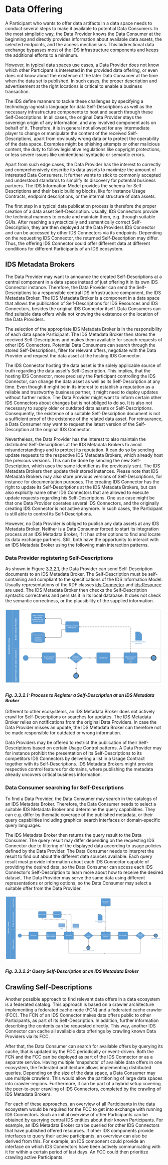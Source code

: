# Data Offering
A Participant who wants to offer data artifacts in a data space needs to conduct several steps to make it available to potential Data Consumers. In the most simplistic way, the Data Provider knows the Data Consumer at the beginning and directly provides information about available data assets, the selected endpoints, and the access mechanisms. This bidirectional data exchange bypasses most of the IDS infrastructure components and keeps the additional efforts to a minimum.

However, in typical data spaces use cases, a Data Provider does not know which other Participant is interested in the provided data offering, or even does not know about the existence of the later Data Consumer at the time when the data set is published. In such cases, the proper description and advertisement at the right locations is critical to enable a business transaction.

The IDS define manners to tackle these challenges by specifying a technology-agnostic language for data Self-Descriptions as well as the necessary infrastructure components to host and search through these Self-Descriptions. In all cases, the original Data Provider stays the sovereign origin of any information, and any involved component acts on behalf of it. Therefore, it is in general not allowed for any intermediate player to change or manipulate the content of the received Self-Descriptions, apart from obviously wrong data or to protect the operability of the data space. Examples might be phishing attempts or other malicious content, the duty to follow legislative regulations like copyright protections, or less severe issues like unintentional syntactic or semantic errors.

Apart from such edge cases, the Data Provider has the interest to correctly and comprehensively describe its data assets to maximize the amount of interested Data Consumers. It further wants to stick to commonly accepted and understood standards to simplify its discovery for potential business partners. The IDS Information Model provides the schema for Self-Descriptions and their basic building blocks, like for instance Usage Contracts, endpoint descriptions, or the internal structure of data assets.

The first step in a typical data publication process is therefore the proper creation of a data asset Self-Description. Usually, IDS Connectors provide the technical manners to create and maintain them, e.g. through suitable GUIs. After reaching a syntactically and semantically correct Self-Description, they are then deployed at the Data Providers IDS Connector and can be accessed by other IDS Connectors via its endpoints. Depending on the requesting IDS Connector, the returned Self-Description may differ. Thus, the offering IDS Connector could offer different data at different conditions for different Participants of an IDS ecosystem.

## IDS Metadata Brokers

The Data Provider may want to announce the created Self-Descriptions at a central component in a data space instead of just offering it in its own IDS Connector instance. Therefore, the Data Provider can send the Self-Descriptions to a responsible central IDS infrastructure component, the IDS Metadata Broker. The IDS Metadata Broker is a component in a data space that allows the publication of Self-Descriptions for IDS Resources and IDS Connectors, besides the original IDS Connector itself. Data Consumers can find suitable data offers while not knowing the existence or the location of the Data Providers.

The selection of the appropriate IDS Metadata Broker is in the responsibility of each data space Participant. The IDS Metadata Broker then stores the received Self-Descriptions and makes them available for search requests of other IDS Connectors. Potential Data Consumers can search through the stored Self-Descriptions, filter for relevant offers, negotiate with the Data Provider and request the data asset at the hosting IDS Connector.

The IDS Connector hosting the data asset is the solely applicable source of truth regarding the data asset's Self-Description. This implies, that the hosting IDS Connector, more precisely the Participant controlling the IDS Connector, can change the data asset as well as its Self-Description at any time. Even though it might be in its interest to establish a reputation as a reliable and trustworthy business partner, it might need to deploy updates without further notice. The Data Provider might want to inform certain other IDS Connectors about changes but is not obliged to do so. It is also not necessary to supply older or outdated data assets or Self-Descriptions. Consequently, the existence of a suitable Self-Description document is not a sufficient proof of the existence of the related data asset. For reinsurance, a Data Consumer may want to request the latest version of the Self-Description at the original IDS Connector.

Nevertheless, the Data Provider has the interest to also maintain the distributed Self-Descriptions at the IDS Metadata Brokers to avoid misunderstandings and to protect its reputation. It can do so by sending update requests to the respective IDS Metadata Brokers, which already host the previous versions. This can be done by sending the new Self-Description, which uses the same identifier as the previously sent. The IDS Metadata Brokers then update their stored instances. Please note that IDS Metadata Brokers may also store previous versions of Self-Descriptions, for instance for documentation purposes. The creating IDS Connector has the right to update its Self-Descriptions at the IDS Metadata Brokers, but can also explicitly name other IDS Connectors that are allowed to execute update requests regarding his Self-Descriptions. One use case might be that one Data Provider operates several IDS Connectors, and the originally creating IDS Connector is not active anymore. In such cases, the Participant is still able to control its Self-Descriptions.

However, no Data Provider is obliged to publish any data assets at any IDS Metadata Broker. Neither is a Data Consumer forced to start its integration process at an IDS Metadata Broker, if it has other options to find and locate its data exchange partners. Still, both have the opportunity to interact with an IDS Metadata Broker using the following main interaction patterns.

### Data Provider registering Self-Descriptions

As shown in Figure [3.3.2.1](#PublishSelf-Description), the Data Provider can send Self-Description documents to an IDS Metadata Broker. The Self-Description must be self-containing and compliant to the specifications of the IDS Information Model. Usually representations of the RDF classes [ids:Connector](https://w3id.org/idsa/core/Connector) and [ids:Resource](https://w3id.org/idsa/core/Resource) are used. The IDS Metadata Broker then checks the Self-Description syntactic correctness and persists it in its local database. It does not check the semantic correctness, or the plausibility of the supplied information.

![PublishSelf-Description](../../media/image25_register-at-broker.png)
#### _Fig. 3.3.2.1: Process to Register a Self-Description at an IDS Metadata Broker_

Different to other ecosystems, an IDS Metadata Broker does not actively crawl for Self-Descriptions or searches for updates. The IDS Metadata Broker relies on notifications from the original Data Providers. In case the Data Provider misses an update, the IDS Metadata Broker can therefore not be made responsible for outdated or wrong information.

Data Providers may be offered to restrict the publication of their Self-Descriptions based on certain Usage Control patterns. A Data Provider may for instance prohibit the presentation of its Self-Descriptions to its competitors IDS Connectors by delivering a list in a Usage Contract together with its Self-Descriptions. IDS Metadata Brokers might provide respective control features for domains, where publishing the metadata already uncovers critical business information.

### Data Consumer searching for Self-Descriptions

To find a Data Provider, the Data Consumer may search in the catalogs of an IDS Metadata Broker. Therefore, the Data Consumer needs to select a suitable IDS Metadata Broker and determine the query capabilities. They can e.g. differ by thematic coverage of the published metadata, or their query capabilities including graphical search interfaces or domain-specific query languages.

The IDS Metadata Broker then returns the query result to the Data Consumer. The query result may differ depending on the requesting IDS Connector due to filtering of the displayed data according to usage policies defined by the Data Provider. The Data Consumer needs to interpret the result to find out about the different data sources available. Each query result must provide information about each IDS Connector capable of providing the desired data, so the Data Consumer can access each IDS Connector’s Self-Description to learn more about how to receive the desired dataset. The Data Provider may serve the same data using different representations or pricing options, so the Data Consumer may select a suitable offer from the Data Provider.

![Query Self-Descriptions](../../media/image27_query-at-broker.PNG)
#### _Fig. 3.3.2.2: Query Self-Description at an IDS Metadata Broker_

## Crawling Self-Descriptions
Another possible approach to find relevant data offers in a data ecosystem is a federated catalog. This approach is based on a crawler architecture implementing a federated cache node (FCN) and a federated cache crawler (FCC). The FCN of an IDS Connector makes data offers public to other Participants, as part of its Self-Description. In addition, further information describing the contents can be requested directly. This way, another IDS Connector can cache all available data offerings by crawling known Data Providers via its FCC.

After that, the Data Consumer can search for available offers by querying its cache, that is updated by the FCC periodically or event-driven. Both the FCN and the FCC can be deployed as part of the IDS Connector or as a separate service. Having multiple 'snapshots' of available data offers in one ecosystem, the federated architecture allows implementing distributed queries. Depending on the size of the data space, a Data Consumer may use multiple crawlers. This would allow the partitioning of large data spaces into crawler-regions. Furthermore, it can be part of a hybrid setup covering the peer-to-peer crawling of IDS Connectors, completed by the crawling of IDS Metadata Brokers.

For each of these approaches, an overview of all Participants in the data ecosystem would be required for the FCC to get into exchange with running IDS Connectors. Such an initial overview of other Participants can be obtained by querying central IDS entities about their known Participants. For example, an IDS Metadata Broker can be queried for other IDS Connectors that have published offered resources. If other IDS components provide interfaces to query their active participants, an overview can also be derived from this. For example, an IDS component could provide an interface on which IDS Connectors have been actively communicating with it for within a certain period of last days. An FCC could then prioritize crawling active Participants.
